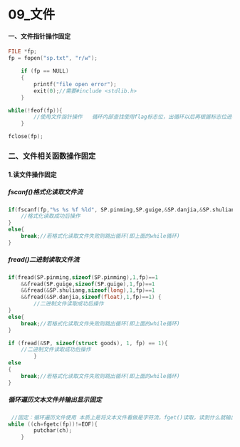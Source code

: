# 09_文件

#### 一、文件指针操作固定

```c
FILE *fp;
fp = fopen("sp.txt", "r/w");

	if (fp == NULL)
	{
		printf("file open error");
		exit(0);//需要#include <stdlib.h>
	}
```

```c
while(!feof(fp)){
		//使用文件指针操作   循环内部查找使用flag标志位，出循环以后再根据标志位进行输出
	}
```

```c
fclose(fp);
```



### 二、文件相关函数操作固定
#### 1.读文件操作固定
##### fscanf()格式化读取文件流

```c
if(fscanf(fp,"%s %s %f %ld", SP.pinming,SP.guige,&SP.danjia,&SP.shuliang)==4){  
	//格式化读取成功后操作
}
else{
	break;//若格式化读取文件失败则跳出循环(即上面的while循环) 
}
```



##### fread()二进制读取文件流

```c
if(fread(SP.pinming,sizeof(SP.pinming),1,fp)==1
	&&fread(SP.guige,sizeof(SP.guige),1,fp)==1
	&&fread(&SP.shuliang,sizeof(long),1,fp)==1
	&&fread(&SP.danjia,sizeof(float),1,fp)==1) {
		//二进制文件读取成功后操作
}
else{
    break;//若格式化读取文件失败则跳出循环(即上面的while循环) 
}
```

```c
if (fread(&SP, sizeof(struct goods), 1, fp) == 1){  
	//二进制文件读取成功后操作
		}
else
{
    break;//若格式化读取文件失败则跳出循环(即上面的while循环) 
}
```



##### 循环遍历文本文件并输出显示固定

```c
 //固定：循环遍历文件使用 本质上是将文本文件看做是字符流，fget()读取，读到什么就输出什么，直到读取到文件末尾 
while ((ch=fgetc(fp))!=EOF){ 
		putchar(ch);
	}
